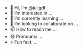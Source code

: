 - 👋 Hi, I’m @juligdt
- 👀 I’m interested in ...
- 🌱 I’m currently learning ...
- 💞️ I’m looking to collaborate on ...
- 📫 How to reach me ...
- 😄 Pronouns: ...
- ⚡ Fun fact: ...

<!---
juligdt/juligdt is a ✨ special ✨ repository because its `README.md` (this file) appears on your GitHub profile.
You can click the Preview link to take a look at your changes.
--->
